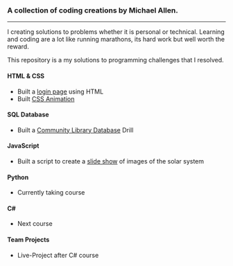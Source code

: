 ### A collection of coding creations by Michael Allen.
***

I creating solutions to problems whether it is personal or technical. Learning and coding are a lot like running marathons, its hard work but well worth the reward.

This repository is a my solutions to programming challenges that I resolved.

#### HTML & CSS

* Built a [login page](/HTML-CSS/Login-Page) using HTML
* Built [CSS Animation](/HTML-CSS/CSS-Animation)

#### SQL Database
* Built a [Community Library Database](SQL/) Drill

#### JavaScript
* Built a script to create a [slide show](/JavaScript/Image-Slide-Show) of images of the solar system

#### Python
* Currently taking course

#### C\# 
* Next course

#### Team Projects
* Live-Project after C# course


